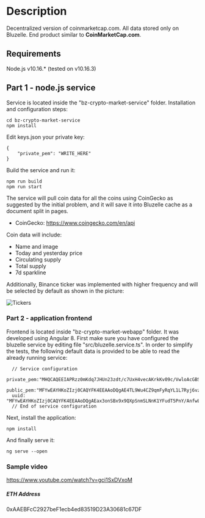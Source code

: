 
# Description

Decentralized version of coinmarketcap.com. All data stored only on Bluzelle. End product similar to **CoinMarketCap.com**.

## Requirements
Node.js v10.16.* (tested on v10.16.3)

## Part 1 - node.js service

Service is located inside the "bz-crypto-market-service" folder. Installation and configuration steps:

    cd bz-crypto-market-service
    npm install
    
Edit keys.json your private key:

    {
	    "private_pem": "WRITE_HERE"
    }
Build the service and run it:

    npm run build
    npm run start

The service will pull coin data for all the coins using CoinGecko as suggested by the initial problem, and it will save it into Bluzelle cache as a document split in pages.
- CoinGecko: https://www.coingecko.com/en/api

Coin data will include:

 - Name and image
 - Today and yesterday price
 - Circulating supply
 - Total supply
 - 7d sparkline

Additionally, Binance ticker was implemented with higher frequency and will be selected by default as shown in the picture:

![Tickers](https://i.imgur.com/wV2CTFQ.jpg "Tickers")

### Part 2 - application frontend
Frontend is located inside "bz-crypto-market-webapp" folder. It was developed using Angular 8. First make sure you have configured the bluzelle service by editing file "src/bluzelle.service.ts".
In order to simplify the tests, the following default data is provided to be able to read the already running service:

      // Service configuration
      private_pem:"MHQCAQEEIAPRzz0mKdq7JHUn23zdt/c7UxH4vecAKrkKv09c/VwloAcGBSuBBAAKoUQDQgAE4TL9Wu4CZ9qmFyRqYL1L7Ryj6vzavXRPTc6xnHsDl5B+mUm7OOjKb3HaxsasPgjDE9mI8eVFflwSd16nHpq1qQ==";
      public_pem:"MFYwEAYHKoZIzj0CAQYFK4EEAAoDQgAE4TL9Wu4CZ9qmFyRqYL1L7Ryj6vzavXRPTc6xnHsDl5B+mUm7OOjKb3HaxsasPgjDE9mI8eVFflwSd16nHpq1qQ==";
      uuid: "MFYwEAYHKoZIzj0CAQYFK4EEAAoDQgAEax3onSBx9x9QXpSnmSLNnK1YFudT5PnY/AnfwLNRkprEGLT9gHNy1WP+BEG4g9K79frIM1Y68uMTW1ZiBPI5zw==";
      // End of service configuration

Next, install the application:

    npm install
And finally serve it:

    ng serve --open

### Sample video
https://www.youtube.com/watch?v=gci1SxDVxoM


##### ETH Address
0xAAEBFcC2927beF1ecb4ed83519D23A30681c67DF
